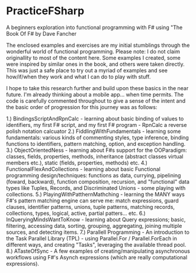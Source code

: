 # PracticeFSharp
A beginners exploration into functional programming with F# using "The Book Of F# by Dave Fancher

The enclosed examples and exercises are my initial stumblings through the wonderful world of functional programming.
Please note: I do not claim originallity to most of the content here. Some examples I created, some were inspired
by similar ones in the book, and others were taken directly. This was just a safe place to try out a myriad of examples
and see how/if/when they work and what I can do to play with stuff.

I hope to take this research further and build upon these basics in the near future. I'm already thinking about a
mobile app... when time permits. The code is carefully commented throughout to give a sense of the intent and the
basic order of progression for this journey was as follows:

1.) BindingsScriptAndRpnCalc - learning about basic binding of values to identifiers, my first F# script, and
                               my first F# program - RpnCalc a reverse polish notation calcuator
2.) FiddlingWithFundamentals - learning some fundamentals: various kinds of commenting styles, type inference,
                               binding functions to identifiers, pattern matching, option, and exception handling.
3.) ObjectOrientedNess       - learning about F#s support for the OOParadigm: classes, fields, properties, methods,
                               inheritance (abstract classes virtual members etc.), static (fields, properties, methods) etc.
4.) FunctionalFlexAndCollections - learning about basic Functional programming design/techniques: functions as data,
                               currying, pipelining (foward, backward), function composition, recursion, and "functional"
                               data types like Tuples, Records, and Discriminated Unions - some playing with collections.
5.) PlayingWithPatthernMathching - learning the MANY ways F#'s pattern matching engine can serve me: match expressions,
                               guard clauses, identifier patterns, unions, tuple patterns, matching records, collections,
                               types, logical, active, partial patters... etc.
6.) InQueryingMindsWantToKnow - learning about Query expressions; basic, filtering, accessing data, sorting, grouping,
                               aggregating, joining multiple sources, and detecting items.
7.) Parallell Programming     - An introduction to the Task Parallel Library (TPL) - using Parallel.For / Parallel.ForEach
                                in different ways, and creating "Tasks", leveraging the available thread pool.
8.) ATasteOfSync              - A few examples of creating/manipulating asynchronous workflows using F#'s Asynch expressions
                                (which are really computational expressions).
